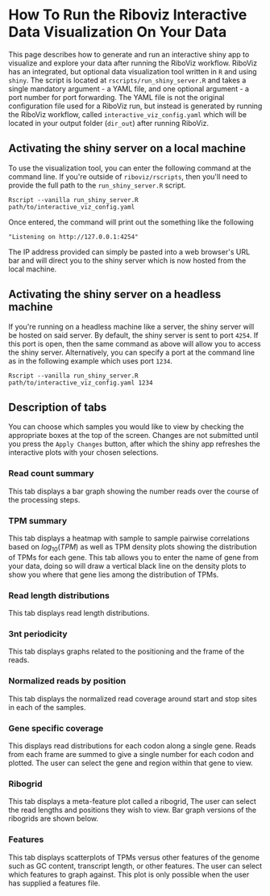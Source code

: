 # How To Run the Riboviz Interactive Data Visualization On Your Data

This page describes how to generate and run an interactive shiny app to visualize and explore your data after running the RiboViz workflow. RiboViz has an integrated, but optional data visualization tool written in `R` and using `shiny`. The script is located at `rscripts/run_shiny_server.R` and takes a single mandatory argument - a YAML file, and one optional argument - a port number for port forwarding. The YAML file is not the original configuration file used for a RiboViz run, but instead is generated by running the RiboViz workflow, called `interactive_viz_config.yaml` which will be located in your output folder (`dir_out`) after running RiboViz.

## Activating the shiny server on a local machine

To use the visualization tool, you can enter the following command at the command line. If you're outside of `riboviz/rscripts`, then you'll need to provide the full path to the `run_shiny_server.R` script.
```
Rscript --vanilla run_shiny_server.R path/to/interactive_viz_config.yaml
```

Once entered, the command will print out the something like the following
```
"Listening on http://127.0.0.1:4254"
```

The IP address provided can simply be pasted into a web browser's URL bar and will direct you to the shiny server which is now hosted from the local machine.

## Activating the shiny server on a headless machine

If you're running on a headless machine like a server, the shiny server will be hosted on said server. By default, the shiny server is sent to port `4254`. If this port is open, then the same command as above will allow you to access the shiny server. Alternatively, you can specify a port at the command line as in the following example which uses port `1234`.
```
Rscript --vanilla run_shiny_server.R path/to/interactive_viz_config.yaml 1234
```

## Description of tabs

You can choose which samples you would like to view by checking the appropriate boxes at the top of the screen. Changes are not submitted until you press the `Apply Changes` button, after which the shiny app refreshes the interactive plots with your chosen selections.

### Read count summary

This tab displays a bar graph showing the number reads over the course of the processing steps.

### TPM summary

This tab displays a heatmap with sample to sample pairwise correlations based on $log_{10}(TPM)$ as well as TPM density plots showing the distribution of TPMs for each gene. This tab allows you to enter the name of gene from your data, doing so will draw a vertical black line on the density plots to show you where that gene lies among the distribution of TPMs.

### Read length distributions

This tab displays read length distributions.

### 3nt periodicity

This tab displays graphs related to the positioning and the frame of the reads.

### Normalized reads by position

This tab displays the normalized read coverage around start and stop sites in each of the samples.

### Gene specific coverage

This displays read distributions for each codon along a single gene. Reads from each frame are summed to give a single number for each codon and plotted. The user can select the gene and region within that gene to view.

### Ribogrid

This tab displays a meta-feature plot called a ribogrid, The user can select the read lengths and positions they wish to view. Bar graph versions of the ribogrids are shown below.

### Features

This tab displays scatterplots of TPMs versus other features of the genome such as GC content, transcript length, or other features. The user can select which features to graph against. This plot is only possible when the user has supplied a features file.
